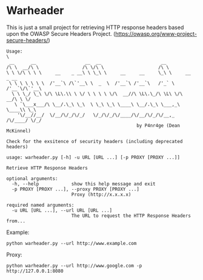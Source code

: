 <h1>Warheader</h1>

This is just a small project for retrieving HTTP response headers based upon the OWASP Secure Headers Project.
(https://owasp.org/www-project-secure-headers/)

```
Usage:
\
 __      __                  __  __                      __
/\ \  __/\ \                /\ \/\ \                    /\ \
\ \ \/\ \ \ \     __    _ __\ \ \_\ \     __     __     \_\ \     __   _ __
 \ \ \ \ \ \ \  /'__`\ /\`'__\ \  _  \  /'__`\ /'__`\   /'_` \  /'__`\/\`'__\
  \ \ \_/ \_\ \/\ \L\.\\ \ \/ \ \ \ \ \/\  __//\ \L\.\_/\ \L\ \/\  __/\ \ \/
   \ `\___x___/\ \__/.\_\ \_\  \ \_\ \_\ \____\ \__/.\_\ \___,_\ \____\\ \_\
    '\/__//__/  \/__/\/_/\/_/   \/_/\/_/\/____/\/__/\/_/\/__,_ /\/____/ \/_/
                                                by P4nr4ge (Dean McKinnel)

Check for the exsitence of security headers (including deprecated headers)

usage: warheader.py [-h] -u URL [URL ...] [-p PROXY [PROXY ...]]

Retrieve HTTP Response Headers

optional arguments:
  -h, --help            show this help message and exit
  -p PROXY [PROXY ...], --proxy PROXY [PROXY ...]
                        Proxy (http://x.x.x.x)

required named arguments:
  -u URL [URL ...], --url URL [URL ...]
                        The URL to request the HTTP Response Headers from...
```
Example:

```
python warheader.py --url http://www.example.com
```

Proxy:
```
python warheader.py --url http://www.google.com -p http://127.0.0.1:8080
```
